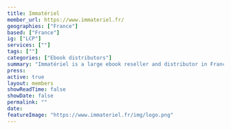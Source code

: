 ```yaml
---
title: Immatériel
member_url: https://www.immateriel.fr/
geographies: ["France"]
based: ["France"]
ig: ["LCP"] 
services: [""] 
tags: [""]
categories: ["Ebook distributors"]
summary: "Immatériel is a large ebook reseller and distributor in France. It currently distributes catalogues for more than 700 publishers."
press:
active: true
layout: members
showReadTime: false
showDate: false
permalink: ""
date: 
featureImage: "https://www.immateriel.fr/img/logo.png"
---
```

